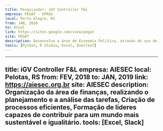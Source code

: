 ```yaml
---
title: Pesquisador; iGV Controller F&L
empresa: PEGAT - UFRGS
local: Porto Alegre, RS
from: JAN, 2020
to: Atual
link: https://sites.google.com/view/pegat
site: PEGAT
description: Desenvolvo a área de Economia Política, através do uso de modelos de Machine Learning (data mining, web scraping, forecasting, ...) e de Teoria dos Jogos (Jogo sequencial, estratégias puras, ...). O objetivo é identificar o comportamento dos políticos aos incentivos propostos. 
tools: [Python, R Studio, Excel, Overleaf]
---
```

---
title: iGV Controller F&L
empresa: AIESEC 
local: Pelotas, RS
from: FEV, 2018
to: JAN, 2019
link: https://aiesec.org.br
site: AIESEC
description: Organização da área de finanças, realizando o planejamento e a análise das tarefas, Criação de processos eficientes, Formação de líderes capazes de contribuir para um mundo mais sustentável e igualitário.
tools: [Excel, Slack]
  ---
